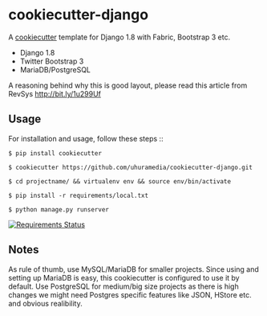 cookiecutter-django
===================

A [cookiecutter](https://github.com/audreyr/cookiecutter) template for Django 1.8 with Fabric, Bootstrap 3 etc.

* Django 1.8
* Twitter Bootstrap 3
* MariaDB/PostgreSQL

A reasoning behind why this is good layout, please read this article from RevSys http://bit.ly/1u299Uf


Usage
------

For installation and usage, follow these steps ::

    $ pip install cookiecutter

    $ cookiecutter https://github.com/uhuramedia/cookiecutter-django.git

    $ cd projectname/ && virtualenv env && source env/bin/activate

    $ pip install -r requirements/local.txt

    $ python manage.py runserver


[![Requirements Status](https://requires.io/github/uhuramedia/cookiecutter-django/requirements.svg?branch=master)](https://requires.io/github/uhuramedia/cookiecutter-django/requirements/?branch=master)


Notes
-----

As rule of thumb, use MySQL/MariaDB for smaller projects. Since using and setting up MariaDB is easy, this cookiecutter is configured to use it by default.
Use PostgreSQL for medium/big size projects as there is high changes we might need Postgres specific features like JSON, HStore etc. and obvious realibility.